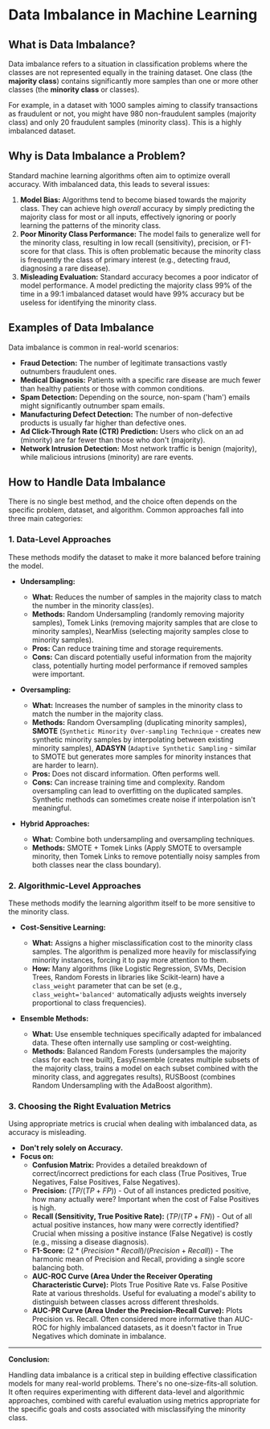 # Data Imbalance in Machine Learning

## What is Data Imbalance?

Data imbalance refers to a situation in classification problems where the classes are not represented equally in the training dataset. One class (the **majority class**) contains significantly more samples than one or more other classes (the **minority class** or classes).

For example, in a dataset with 1000 samples aiming to classify transactions as fraudulent or not, you might have 980 non-fraudulent samples (majority class) and only 20 fraudulent samples (minority class). This is a highly imbalanced dataset.

## Why is Data Imbalance a Problem?

Standard machine learning algorithms often aim to optimize overall accuracy. With imbalanced data, this leads to several issues:

1.  **Model Bias:** Algorithms tend to become biased towards the majority class. They can achieve high *overall* accuracy by simply predicting the majority class for most or all inputs, effectively ignoring or poorly learning the patterns of the minority class.
2.  **Poor Minority Class Performance:** The model fails to generalize well for the minority class, resulting in low recall (sensitivity), precision, or F1-score for that class. This is often problematic because the minority class is frequently the class of primary interest (e.g., detecting fraud, diagnosing a rare disease).
3.  **Misleading Evaluation:** Standard accuracy becomes a poor indicator of model performance. A model predicting the majority class 99% of the time in a 99:1 imbalanced dataset would have 99% accuracy but be useless for identifying the minority class.

## Examples of Data Imbalance

Data imbalance is common in real-world scenarios:

* **Fraud Detection:** The number of legitimate transactions vastly outnumbers fraudulent ones.
* **Medical Diagnosis:** Patients with a specific rare disease are much fewer than healthy patients or those with common conditions.
* **Spam Detection:** Depending on the source, non-spam ('ham') emails might significantly outnumber spam emails.
* **Manufacturing Defect Detection:** The number of non-defective products is usually far higher than defective ones.
* **Ad Click-Through Rate (CTR) Prediction:** Users who click on an ad (minority) are far fewer than those who don't (majority).
* **Network Intrusion Detection:** Most network traffic is benign (majority), while malicious intrusions (minority) are rare events.

## How to Handle Data Imbalance

There is no single best method, and the choice often depends on the specific problem, dataset, and algorithm. Common approaches fall into three main categories:

### 1. Data-Level Approaches

These methods modify the dataset to make it more balanced before training the model.

* **Undersampling:**
    * **What:** Reduces the number of samples in the majority class to match the number in the minority class(es).
    * **Methods:** Random Undersampling (randomly removing majority samples), Tomek Links (removing majority samples that are close to minority samples), NearMiss (selecting majority samples close to minority samples).
    * **Pros:** Can reduce training time and storage requirements.
    * **Cons:** Can discard potentially useful information from the majority class, potentially hurting model performance if removed samples were important.

* **Oversampling:**
    * **What:** Increases the number of samples in the minority class to match the number in the majority class.
    * **Methods:** Random Oversampling (duplicating minority samples), **SMOTE** (`Synthetic Minority Over-sampling Technique` - creates new synthetic minority samples by interpolating between existing minority samples), **ADASYN** (`Adaptive Synthetic Sampling` - similar to SMOTE but generates more samples for minority instances that are harder to learn).
    * **Pros:** Does not discard information. Often performs well.
    * **Cons:** Can increase training time and complexity. Random oversampling can lead to overfitting on the duplicated samples. Synthetic methods can sometimes create noise if interpolation isn't meaningful.

* **Hybrid Approaches:**
    * **What:** Combine both undersampling and oversampling techniques.
    * **Methods:** SMOTE + Tomek Links (Apply SMOTE to oversample minority, then Tomek Links to remove potentially noisy samples from both classes near the class boundary).

### 2. Algorithmic-Level Approaches

These methods modify the learning algorithm itself to be more sensitive to the minority class.

* **Cost-Sensitive Learning:**
    * **What:** Assigns a higher misclassification cost to the minority class samples. The algorithm is penalized more heavily for misclassifying minority instances, forcing it to pay more attention to them.
    * **How:** Many algorithms (like Logistic Regression, SVMs, Decision Trees, Random Forests in libraries like Scikit-learn) have a `class_weight` parameter that can be set (e.g., `class_weight='balanced'` automatically adjusts weights inversely proportional to class frequencies).

* **Ensemble Methods:**
    * **What:** Use ensemble techniques specifically adapted for imbalanced data. These often internally use sampling or cost-weighting.
    * **Methods:** Balanced Random Forests (undersamples the majority class for each tree built), EasyEnsemble (creates multiple subsets of the majority class, trains a model on each subset combined with the minority class, and aggregates results), RUSBoost (combines Random Undersampling with the AdaBoost algorithm).

### 3. Choosing the Right Evaluation Metrics

Using appropriate metrics is crucial when dealing with imbalanced data, as accuracy is misleading.

* **Don't rely solely on Accuracy.**
* **Focus on:**
    * **Confusion Matrix:** Provides a detailed breakdown of correct/incorrect predictions for each class (True Positives, True Negatives, False Positives, False Negatives).
    * **Precision:** ($TP / (TP + FP)$) - Out of all instances predicted positive, how many actually were? Important when the cost of False Positives is high.
    * **Recall (Sensitivity, True Positive Rate):** ($TP / (TP + FN)$) - Out of all actual positive instances, how many were correctly identified? Crucial when missing a positive instance (False Negative) is costly (e.g., missing a disease diagnosis).
    * **F1-Score:** ($2 * (Precision * Recall) / (Precision + Recall)$) - The harmonic mean of Precision and Recall, providing a single score balancing both.
    * **AUC-ROC Curve (Area Under the Receiver Operating Characteristic Curve):** Plots True Positive Rate vs. False Positive Rate at various thresholds. Useful for evaluating a model's ability to distinguish between classes across different thresholds.
    * **AUC-PR Curve (Area Under the Precision-Recall Curve):** Plots Precision vs. Recall. Often considered more informative than AUC-ROC for highly imbalanced datasets, as it doesn't factor in True Negatives which dominate in imbalance.

---

**Conclusion:**

Handling data imbalance is a critical step in building effective classification models for many real-world problems. There's no one-size-fits-all solution. It often requires experimenting with different data-level and algorithmic approaches, combined with careful evaluation using metrics appropriate for the specific goals and costs associated with misclassifying the minority class.